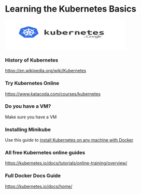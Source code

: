 # Learning the Kubernetes Basics

<img src="images/kubernetes-logo.png" width="400" height="100" align="center" />

### History of Kubernetes
https://en.wikipedia.org/wiki/Kubernetes

### Try Kubernetes Online
https://www.katacoda.com/courses/kubernetes

### Do you have a VM?
Make sure you have a VM

### Installing Minikube
Use this guide to [install Kubernetes on any machine with Docker](https://github.com/kubernetes/minikube)

### All free Kubernetes online guides
https://kubernetes.io/docs/tutorials/online-training/overview/

### Full Docker Docs Guide
https://kubernetes.io/docs/home/
